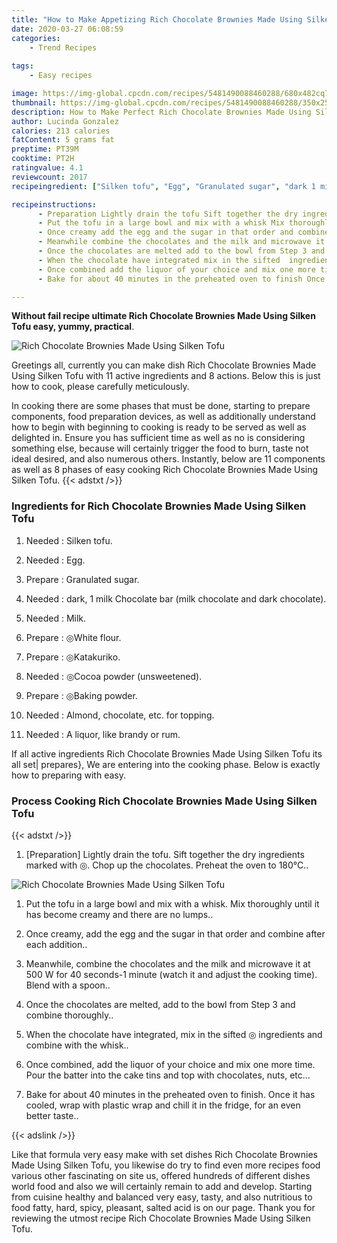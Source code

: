 ```yaml
---
title: "How to Make Appetizing Rich Chocolate Brownies Made Using Silken Tofu"
date: 2020-03-27 06:08:59
categories:
    - Trend Recipes
    
tags:
    - Easy recipes

image: https://img-global.cpcdn.com/recipes/5481490088460288/680x482cq70/rich-chocolate-brownies-made-using-silken-tofu-recipe-main-photo.jpg
thumbnail: https://img-global.cpcdn.com/recipes/5481490088460288/350x250cq70/rich-chocolate-brownies-made-using-silken-tofu-recipe-main-photo.jpg
description: How to Make Perfect Rich Chocolate Brownies Made Using Silken Tofu with 11 ingredients and 8 stages of easy cooking.
author: Lucinda Gonzalez
calories: 213 calories
fatContent: 5 grams fat
preptime: PT39M
cooktime: PT2H
ratingvalue: 4.1
reviewcount: 2017
recipeingredient: ["Silken tofu", "Egg", "Granulated sugar", "dark 1 milk Chocolate bar milk chocolate and dark chocolate", "Milk", "White flour", "Katakuriko", "Cocoa powder unsweetened", "Baking powder", "Almond chocolate etc for topping", "A liquor like brandy or rum"]

recipeinstructions: 
      - Preparation Lightly drain the tofu Sift together the dry ingredients marked with  Chop up the chocolates Preheat the oven to 180C 
      - Put the tofu in a large bowl and mix with a whisk Mix thoroughly until it has become creamy and there are no lumps 
      - Once creamy add the egg and the sugar in that order and combine after each addition 
      - Meanwhile combine the chocolates and the milk and microwave it at 500 W for 40 seconds1 minute watch it and adjust the cooking time Blend with a spoon 
      - Once the chocolates are melted add to the bowl from Step 3 and combine thoroughly 
      - When the chocolate have integrated mix in the sifted  ingredients and combine with the whisk 
      - Once combined add the liquor of your choice and mix one more time Pour the batter into the cake tins and top with chocolates nuts etc 
      - Bake for about 40 minutes in the preheated oven to finish Once it has cooled wrap with plastic wrap and chill it in the fridge for an even better taste

---
```




**Without fail recipe ultimate Rich Chocolate Brownies Made Using Silken Tofu easy, yummy, practical**. 


![Rich Chocolate Brownies Made Using Silken Tofu](https://img-global.cpcdn.com/recipes/5481490088460288/680x482cq70/rich-chocolate-brownies-made-using-silken-tofu-recipe-main-photo.jpg "Rich Chocolate Brownies Made Using Silken Tofu")




Greetings all, currently you can make dish Rich Chocolate Brownies Made Using Silken Tofu with 11 active ingredients and 8 actions. Below this is just how to cook, please carefully meticulously.

In cooking there are some phases that must be done, starting to prepare components, food preparation devices, as well as additionally understand how to begin with beginning to cooking is ready to be served as well as delighted in. Ensure you has sufficient time as well as no is considering something else, because will certainly trigger the food to burn, taste not ideal desired, and also numerous others. Instantly, below are 11 components as well as 8 phases of easy cooking Rich Chocolate Brownies Made Using Silken Tofu.
{{< adstxt />}}

### Ingredients for Rich Chocolate Brownies Made Using Silken Tofu


1. Needed  : Silken tofu.

1. Needed  : Egg.

1. Prepare  : Granulated sugar.

1. Needed  : dark, 1 milk Chocolate bar (milk chocolate and dark chocolate).

1. Needed  : Milk.

1. Prepare  : ◎White flour.

1. Prepare  : ◎Katakuriko.

1. Needed  : ◎Cocoa powder (unsweetened).

1. Prepare  : ◎Baking powder.

1. Needed  : Almond, chocolate, etc. for topping.

1. Needed  : A liquor, like brandy or rum.



If all active ingredients Rich Chocolate Brownies Made Using Silken Tofu its all set| prepares}, We are entering into the cooking phase. Below is exactly how to preparing with easy.

### Process Cooking Rich Chocolate Brownies Made Using Silken Tofu

{{< adstxt />}}


1. [Preparation] Lightly drain the tofu. Sift together the dry ingredients marked with ◎. Chop up the chocolates. Preheat the oven to 180°C..



![Rich Chocolate Brownies Made Using Silken Tofu](https://img-global.cpcdn.com/steps/4772895692685312/160x128cq70/rich-chocolate-brownies-made-using-silken-tofu-recipe-step-1-photo.jpg" "Rich Chocolate Brownies Made Using Silken Tofu")



1. Put the tofu in a large bowl and mix with a whisk. Mix thoroughly until it has become creamy and there are no lumps..



1. Once creamy, add the egg and the sugar in that order and combine after each addition..



1. Meanwhile, combine the chocolates and the milk and microwave it at 500 W for 40 seconds-1 minute (watch it and adjust the cooking time). Blend with a spoon..



1. Once the chocolates are melted, add to the bowl from Step 3 and combine thoroughly..



1. When the chocolate have integrated, mix in the sifted ◎ ingredients and combine with the whisk..



1. Once combined, add the liquor of your choice and mix one more time. Pour the batter into the cake tins and top with chocolates, nuts, etc...



1. Bake for about 40 minutes in the preheated oven to finish. Once it has cooled, wrap with plastic wrap and chill it in the fridge, for an even better taste..





{{< adslink />}}

Like that formula very easy make with set dishes Rich Chocolate Brownies Made Using Silken Tofu, you likewise do try to find even more recipes food various other fascinating on site us, offered hundreds of different dishes world food and also we will certainly remain to add and develop. Starting from cuisine healthy and balanced very easy, tasty, and also nutritious to food fatty, hard, spicy, pleasant, salted acid is on our page. Thank you for reviewing the utmost recipe Rich Chocolate Brownies Made Using Silken Tofu.
